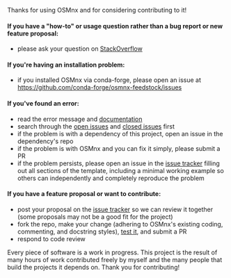 Thanks for using OSMnx and for considering contributing to it!

#### If you have a "how-to" or usage question rather than a bug report or new feature proposal:

  - please ask your question on [StackOverflow](https://stackoverflow.com/search?q=osmnx)

#### If you're having an installation problem:

  - if you installed OSMnx via conda-forge, please open an issue at https://github.com/conda-forge/osmnx-feedstock/issues

#### If you've found an error:

  - read the error message and [documentation](https://osmnx.readthedocs.io/)
  - search through the [open issues](https://github.com/gboeing/osmnx/issues?q=is%3Aopen+is%3Aissue) and [closed issues](https://github.com/gboeing/osmnx/issues?q=is%3Aissue+is%3Aclosed) first
  - if the problem is with a dependency of this project, open an issue in the dependency's repo
  - if the problem is with OSMnx and you can fix it simply, please submit a PR
  - if the problem persists, please open an issue in the [issue tracker](https://github.com/gboeing/osmnx/issues) filling out all sections of the template, including a minimal working example so others can independently and completely reproduce the problem

#### If you have a feature proposal or want to contribute:

  - post your proposal on the [issue tracker](https://github.com/gboeing/osmnx/issues) so we can review it together (some proposals may not be a good fit for the project)
  - fork the repo, make your change (adhering to OSMnx's existing coding, commenting, and docstring styles), [test it](https://github.com/gboeing/osmnx/tree/master/tests), and submit a PR
  - respond to code review

Every piece of software is a work in progress. This project is the result of many hours of work contributed freely by myself and the many people that build the projects it depends on. Thank you for contributing!
